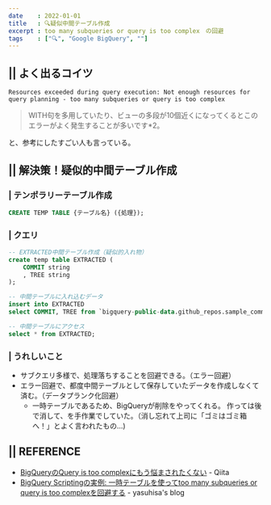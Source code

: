 ```yaml
---
date    : 2022-01-01
title   : 🔍疑似中間テーブル作成
excerpt : too many subqueries or query is too complex　の回避
tags    : ["🔍", "Google BigQuery", ""]
---
```

## || よく出るコイツ
```
Resources exceeded during query execution: Not enough resources for query planning - too many subqueries or query is too complex
```

> WITH句を多用していたり、ビューの多段が10個近くになってくるとこのエラーがよく発生することが多いです*2。

と、参考にしたすごい人も言っている。



## || 解決策！疑似的中間テーブル作成
### | テンポラリーテーブル作成
```SQL
CREATE TEMP TABLE {テーブル名} ({処理});
```

### | クエリ
```SQL
-- EXTRACTED中間テーブル作成（疑似的入れ物）
create temp table EXTRACTED (
    COMMIT string
    , TREE string
);

-- 中間テーブルに入れ込むデータ
insert into EXTRACTED
select COMMIT, TREE from `bigquery-public-data.github_repos.sample_commits` limit 10;

-- 中間テーブルにアクセス
select * from EXTRACTED;
```

### | うれしいこと
+ サブクエリ多様で、処理落ちすることを回避できる。（エラー回避）
+ エラー回避で、都度中間テーブルとして保存していたデータを作成しなくて済む。（データプランク化回避）
    - 一時テーブルであるため、BigQueryが削除をやってくれる。
      作っては後で消して、を手作業でしていた。（消し忘れて上司に「ゴミはゴミ箱へ！」とよく言われたもの...) 



## || REFERENCE
+ [BigQueryのQuery is too complexにもう悩まされたくない](https://qiita.com/pakio/items/fdb4003ae6b6c10320b3) - Qiita
+ [BigQuery Scriptingの実例: 一時テーブルを使ってtoo many subqueries or query is too complexを回避する](https://www.yasuhisay.info/entry/2022/03/14/093500#%E4%BE%8B-%E4%B8%80%E6%99%82%E3%83%86%E3%83%BC%E3%83%96%E3%83%AB%E3%82%92%E4%BD%BF%E3%81%A3%E3%81%A6too-many-subqueries-or-query-is-too-complex%E3%82%92%E5%9B%9E%E9%81%BF%E3%81%99%E3%82%8B) - yasuhisa's blog 
